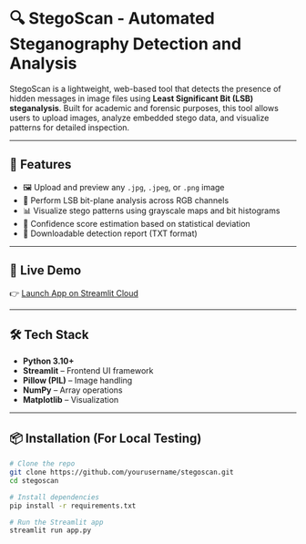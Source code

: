 # 🔍 StegoScan - Automated Steganography Detection and Analysis

StegoScan is a lightweight, web-based tool that detects the presence of hidden messages in image files using **Least Significant Bit (LSB) steganalysis**. Built for academic and forensic purposes, this tool allows users to upload images, analyze embedded stego data, and visualize patterns for detailed inspection.

---

## 🎯 Features

- 🖼️ Upload and preview any `.jpg`, `.jpeg`, or `.png` image  
- 🔬 Perform LSB bit-plane analysis across RGB channels  
- 📊 Visualize stego patterns using grayscale maps and bit histograms  
- 🧠 Confidence score estimation based on statistical deviation  
- 📄 Downloadable detection report (TXT format)  

---

## 🚀 Live Demo

👉 [Launch App on Streamlit Cloud](https://stegoscan.streamlit.app)  


---

## 🛠️ Tech Stack

- **Python 3.10+**
- **Streamlit** – Frontend UI framework
- **Pillow (PIL)** – Image handling
- **NumPy** – Array operations
- **Matplotlib** – Visualization

---

## 📦 Installation (For Local Testing)

```bash
# Clone the repo
git clone https://github.com/yourusername/stegoscan.git
cd stegoscan

# Install dependencies
pip install -r requirements.txt

# Run the Streamlit app
streamlit run app.py
